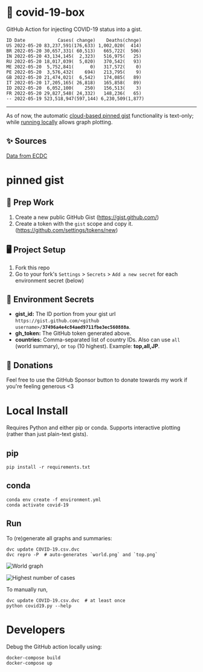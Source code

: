 # 🏥 covid-19-box

GitHub Action for injecting COVID-19 status into a gist.

```
ID Date            Cases( change)    Deaths(chnge)
US 2022-05-20 83,237,591(176,633) 1,002,020(  414)
BR 2022-05-20 30,657,331( 60,513)   665,722(  506)
IN 2022-05-20 43,134,145(  2,323)   516,975(   25)
RU 2022-05-20 18,017,039(  5,020)   370,542(   93)
ME 2022-05-20  5,752,841(      0)   317,572(    0)
PE 2022-05-20  3,576,432(    694)   213,795(    9)
GB 2022-05-20 21,474,021(  6,542)   174,085(   89)
IT 2022-05-20 17,205,165( 26,818)   165,858(   89)
ID 2022-05-20  6,052,100(    250)   156,513(    3)
FR 2022-05-20 29,827,548( 24,332)   148,236(   65)
-- 2022-05-19 523,518,947(597,144) 6,230,509(1,877)
```

---

As of now, the automatic [cloud-based pinned gist](#pinned-gist) functionality is text-only;
while [running locally](#local-install) allows graph plotting.

## ✨ Sources

[Data from ECDC](https://www.ecdc.europa.eu/en/publications-data/download-todays-data-geographic-distribution-covid-19-cases-worldwide)

# pinned gist

## 🎒 Prep Work
1. Create a new public GitHub Gist (https://gist.github.com/)
1. Create a token with the `gist` scope and copy it. (https://github.com/settings/tokens/new)

## 🖥 Project Setup
1. Fork this repo
1. Go to your fork's `Settings` > `Secrets` > `Add a new secret` for each environment secret (below)

## 🤫 Environment Secrets
- **gist_id:** The ID portion from your gist url `https://gist.github.com/<github username>/`**`37496a4e4c84aed9711fbe3ec560888a`**.
- **gh_token:** The GitHub token generated above.
- **countries:** Comma-separated list of country IDs. Also can use `all` (world summary), or `top` (10 highest). Example: **top,all,JP**.

## 💸 Donations

Feel free to use the GitHub Sponsor button to donate towards my work if you're feeling generous <3

# Local Install

Requires Python and either pip or conda. Supports interactive plotting (rather than just plain-text gists).

## pip

```
pip install -r requirements.txt
```

## conda

```
conda env create -f environment.yml
conda activate covid-19
```

## Run

To (re)generate all graphs and summaries:

```
dvc update COVID-19.csv.dvc
dvc repro -P  # auto-generates `world.png` and `top.png`
```

![World graph](world.png)

![Highest number of cases](top.png)

To manually run,

```
dvc update COVID-19.csv.dvc  # at least once
python covid19.py --help
```

# Developers

Debug the GitHub action locally using:

```
docker-compose build
docker-compose up
```

